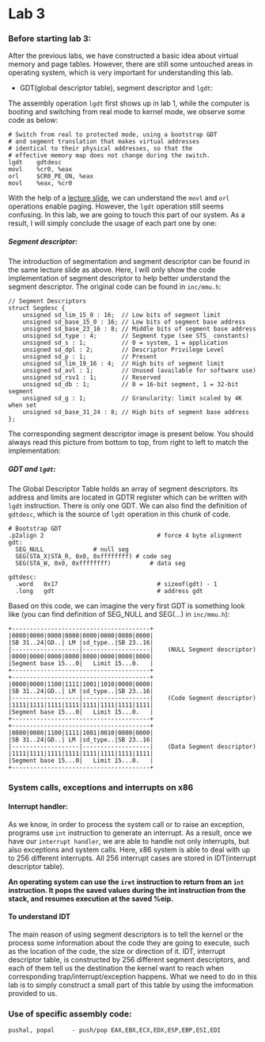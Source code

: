 # Lab 3
### Before starting lab 3:
After the previous labs, we have constructed a basic idea about virtual memory and page tables. However, there are still some untouched areas in operating system, which is very important for understanding this lab.
* GDT(global descriptor table), segment descriptor and ```lgdt```:
  
The assembly operation ```lgdt``` first shows up in lab 1, while the computer is booting and switching from real mode to kernel mode, we observe some code as below:
```
# Switch from real to protected mode, using a bootstrap GDT
# and segment translation that makes virtual addresses 
# identical to their physical addresses, so that the 
# effective memory map does not change during the switch.
lgdt    gdtdesc
movl    %cr0, %eax
orl     $CR0_PE_ON, %eax
movl    %eax, %cr0
```
With the help of a [lecture slide](http://www.ics.p.lodz.pl/~dpuchala/LowLevelProgr/Old/Lecture2.pdf), we can understand the ```movl``` and ```orl``` operations enable paging. However, the ```lgdt``` operation still seems confusing. In this lab, we are going to touch this part of our system. As a result, I will simply conclude the usage of each part one by one:
##### Segment descriptor:
The introduction of segmentation and segment descriptor can be found in the same lecture slide as above. Here, I will only show the code implementation of segment descriptor to help better understand the segment descriptor. The original code can be found in ```inc/mmu.h```:
```
// Segment Descriptors
struct Segdesc {
	unsigned sd_lim_15_0 : 16;  // Low bits of segment limit
	unsigned sd_base_15_0 : 16; // Low bits of segment base address
	unsigned sd_base_23_16 : 8; // Middle bits of segment base address
	unsigned sd_type : 4;       // Segment type (see STS_ constants)
	unsigned sd_s : 1;          // 0 = system, 1 = application
	unsigned sd_dpl : 2;        // Descriptor Privilege Level
	unsigned sd_p : 1;          // Present
	unsigned sd_lim_19_16 : 4;  // High bits of segment limit
	unsigned sd_avl : 1;        // Unused (available for software use)
	unsigned sd_rsv1 : 1;       // Reserved
	unsigned sd_db : 1;         // 0 = 16-bit segment, 1 = 32-bit segment
	unsigned sd_g : 1;          // Granularity: limit scaled by 4K when set
	unsigned sd_base_31_24 : 8; // High bits of segment base address
};
```
The corresponding segment descriptor image is present below. You should always read this picture from bottom to top, from right to left to match the implementation:

##### GDT and ```lgdt```:
The Global Descriptor Table holds an array of segment descriptors. Its address and limits are located in GDTR register which can be written with ```lgdt``` instruction. There is only one GDT. We can also find the definition of ```gdtdesc```, which is the source of ```lgdt``` operation in this chunk of code.
```
# Bootstrap GDT
.p2align 2                                # force 4 byte alignment
gdt:
  SEG_NULL				# null seg
  SEG(STA_X|STA_R, 0x0, 0xffffffff)	# code seg
  SEG(STA_W, 0x0, 0xffffffff)	        # data seg

gdtdesc:
  .word   0x17                            # sizeof(gdt) - 1
  .long   gdt                             # address gdt
```
Based on this code, we can imagine the very first GDT is something look like (you can find definition of SEG_NULL and SEG(...) in ```inc/mmu.h```):
```
+---------------------------------------+
|0000|0000|0000|0000|0000|0000|0000|0000|
|SB 31..24|GD..| LM |sd_type..|SB 23..16|
|-------------------|-------------------|    (NULL Segment descriptor)
|0000|0000|0000|0000|0000|0000|0000|0000|
|Segment base 15...0|   Limit 15...0.   |
+---------------------------------------+
+---------------------------------------+
|0000|0000|1100|1111|1001|1010|0000|0000|
|SB 31..24|GD..| LM |sd_type..|SB 23..16|
|-------------------|-------------------|    (Code Segment descriptor)
|1111|1111|1111|1111|1111|1111|1111|1111|
|Segment base 15...0|   Limit 15...0.   |
+---------------------------------------+
+---------------------------------------+
|0000|0000|1100|1111|1001|0010|0000|0000|
|SB 31..24|GD..| LM |sd_type..|SB 23..16|
|-------------------|-------------------|    (Data Segment descriptor)
|1111|1111|1111|1111|1111|1111|1111|1111|
|Segment base 15...0|   Limit 15...0.   |
+---------------------------------------+
```
  
  
### System calls, exceptions and interrupts on x86
#### Interrupt handler:
As we know, in order to process the system call or to raise an exception, programs use ```int``` instruction to generate an interrupt. As a result, once we have our ```interrupt handler```, we are able to handle not only interrupts, but also exceptions and system calls. Here, x86 system is able to deal with up to 256 different interrupts. All 256 interrupt cases are stored in IDT(interrupt descriptor table).  
  
**An operating system can use the ```iret``` instruction to return from an ```int``` instruction. It pops the saved values during the int instruction from the stack, and resumes execution at the saved %eip.**

#### To understand IDT
The main reason of using segment descriptors is to tell the kernel or the process some information about the code they are going to execute, such as the location of the code, the size or direction of it. IDT, interrupt descriptor table, is constructed by 256 different segment descriptors, and each of them tell us the destination the kernel want to reach when corresponding trap/interrupt/exception happens. What we need to do in this lab is to simply construct a small part of this table by using the imformation provided to us.
  
  
### Use of specific assembly code:
```
pushal, popal     - push/pop EAX,EBX,ECX,EDX,ESP,EBP,ESI,EDI
```
